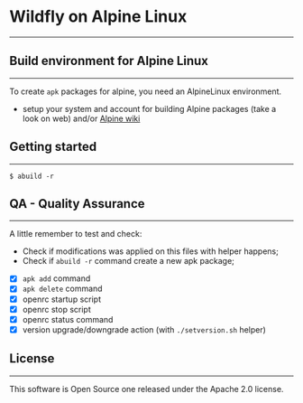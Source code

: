 # Wildfly on Alpine Linux
---

## Build environment for Alpine Linux
---
To create `apk` packages for alpine, you need an AlpineLinux environment.
* setup your system and account for building Alpine packages (take a look on web) and/or [Alpine wiki](https://wiki.alpinelinux.org/wiki/Include:Setup_your_system_and_account_for_building_packages)

## Getting started
---

```ash
$ abuild -r
```

## QA - Quality Assurance
---
A little remember to test and check:
* Check if modifications was applied on this files with helper happens;
* Check if `abuild -r` command create a new apk package;

- [x] `apk add`  command
- [x] `apk delete`  command
- [x] openrc startup script
- [x] openrc stop script
- [x] openrc status command
- [x] version upgrade/downgrade action (with `./setversion.sh` helper)

## License
---
This software is Open Source one released under the Apache 2.0 license.

